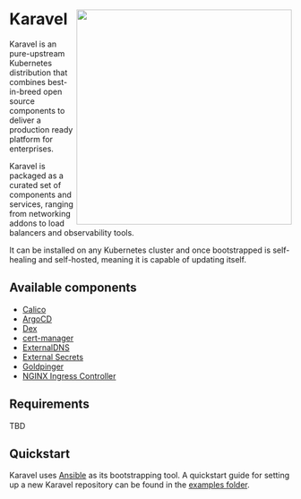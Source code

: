 # Karavel <img align="right" width=384 src="https://via.placeholder.com/384x200.png?text=Karavel%20Logo%20Here">

Karavel is an pure-upstream Kubernetes distribution
that combines best-in-breed open source components to deliver
a production ready platform for enterprises.

Karavel is packaged as a curated set of components and services, ranging from networking addons
to load balancers and observability tools.

It can be installed on any Kubernetes cluster and once bootstrapped is self-healing and self-hosted, meaning it is capable
of updating itself.

## Available components

- [Calico]
- [ArgoCD]
- [Dex]
- [cert-manager]
- [ExternalDNS]
- [External Secrets]
- [Goldpinger]
- [NGINX Ingress Controller]

## Requirements

TBD

## Quickstart

Karavel uses [Ansible] as its bootstrapping tool. A quickstart guide for setting
up a new Karavel repository can be found in the [examples folder].

[Calico]: https://projectcalico.org
[ArgoCD]: https://argoproj.github.io/argo-cd
[Dex]: https://dexidp.io
[cert-manager]: https://cert-manager.io
[ExternalDNS]: https://github.com/kubernetes-sigs/external-dns
[External Secrets]: https://github.com/godaddy/kubernetes-external-secrets
[Goldpinger]: https://github.com/bloomberg/goldpinger
[NGINX Ingress Controller]: https://kubernetes.github.io/ingress-nginx/
[helm]: https://helm.sh/docs/intro/install/
[helmfile]: https://github.com/roboll/helmfile
[kubectl]: https://kubernetes.io/docs/tasks/tools/install-kubectl
[GitOps]: https://www.weave.works/blog/what-is-gitops-really
[Ansible]: https://ansible.com
[examples folder]: ./examples/README.md
